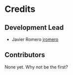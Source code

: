 # Credits

## Development Lead

- Javier Romero [jromero](https://github.com/jromero)

## Contributors

None yet. Why not be the first?